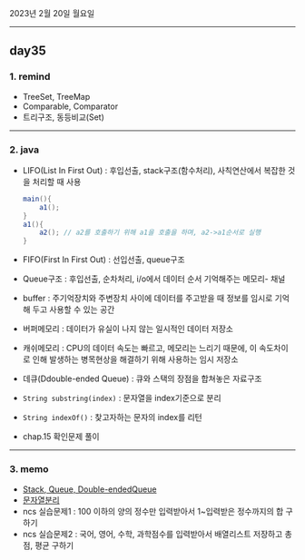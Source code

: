2023년 2월 20일 월요일

---

## day35

### 1. remind

- TreeSet, TreeMap
- Comparable, Comparator
- 트리구조, 동등비교(Set)

---

### 2. java

- LIFO(List In First Out) : 후입선출, stack구조(함수처리), 사칙연산에서 복잡한 것을 처리할 때 사용

  ```java
  main(){
      a1();
  }
  a1(){
      a2(); // a2를 호출하기 위해 a1을 호출을 하며, a2->a1순서로 실행
  }
  ```

- FIFO(First In First Out) : 선입선출, queue구조
- Queue구조 : 후입선출, 순차처리, i/o에서 데이터 순서 기억해주는 메모리- 채널
- buffer : 주기억장치와 주변장치 사이에 데이터를 주고받을 때 정보를 임시로 기억해 두고 사용할 수 있는 공간
- 버퍼메모리 : 데이터가 유실이 나지 않는 일시적인 데이터 저장소
- 캐쉬메모리 : CPU의 데이터 속도는 빠르고, 메모리는 느리기 때문에, 이 속도차이로 인해 발생하는 병목현상을 해결하기 위해 사용하는 임시 저장소
- 데큐(Ddouble-ended Queue) : 큐와 스택의 장점을 합쳐놓은 자료구조
- `String substring(index)` : 문자열을 index기준으로 분리
- `String indexOf()` : 찾고자하는 문자의 index를 리턴
- chap.15 확인문제 풀이

---

### 3. memo

- [Stack, Queue, Double-endedQueue](https://velog.io/@sdh7700/%EC%8A%A4%ED%83%9DStack-%ED%81%90Queue-%EB%8D%B0%ED%81%90Double-ended-Queue)
- [문자열분리](https://codechacha.com/ko/java-substring-or-split/#2-stringsubstring%EC%9C%BC%EB%A1%9C-%EB%AC%B8%EC%9E%90%EC%97%B4-%EC%9E%90%EB%A5%B4%EA%B8%B0)
- ncs 실습문제1 : 100 이하의 양의 정수만 입력받아서 1~입력받은 정수까지의 합 구하기
- ncs 실습문제2 : 국어, 영어, 수학, 과학점수를 입력받아서 배열리스트 저장하고 총점, 평균 구하기

